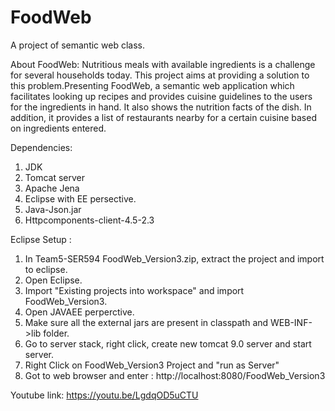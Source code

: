 # FoodWeb
A project of semantic web class.

About FoodWeb:
Nutritious meals with available ingredients is a challenge for several households today. This project aims at providing a solution to this problem.Presenting FoodWeb, a semantic web application which facilitates looking up recipes and provides cuisine guidelines to the users for the ingredients in hand. It also shows the nutrition facts of the dish. In addition, it provides a list of restaurants nearby for a certain cuisine based on ingredients entered. 

Dependencies:
1. JDK
2. Tomcat server
3. Apache Jena
4. Eclipse with EE persective.
5. Java-Json.jar
6. Httpcomponents-client-4.5-2.3


Eclipse Setup :

1.	In Team5-SER594 FoodWeb_Version3.zip, extract the project and import to eclipse.
2.	Open Eclipse.
3.	Import "Existing projects into workspace" and import FoodWeb_Version3.
4.	Open JAVAEE perperctive.
5.	Make sure all the external jars are present in classpath and WEB-INF->lib folder.
6.	Go to server stack, right click, create new tomcat 9.0 server and start server.
7.	Right Click on FoodWeb_Version3 Project and "run as Server"
8.	Got to web browser and enter : http://localhost:8080/FoodWeb_Version3

Youtube link: https://youtu.be/LgdqOD5uCTU
